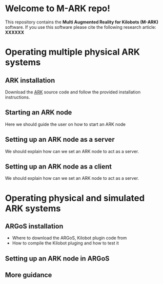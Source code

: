 # Welcome to M-ARK repo!

This repository contains the **Multi Augmented Reality for Kilobots (M-ARK)** software. If you use this software please cite the following research article:
**XXXXXX** 

# Operating multiple physical ARK systems

## ARK installation

Download the [ARK](https://github.com/DiODeProject/KilobotArena) source code and follow the provided installation instructions.

## Starting an ARK node
Here we should guide the user on how to start an ARK node

## Setting up an ARK node as a server

We should explain how can we set an ARK node to act as a server.

## Setting up an ARK node as a client

We should explain how can we set an ARK node to act as a server.

# Operating physical and simulated ARK systems

## ARGoS installation
- Where to download the ARGoS, Kilobot plugin code from
- How to compile the Kilobot pluging and how to test it

## Setting up an ARK node in ARGoS

## More guidance
